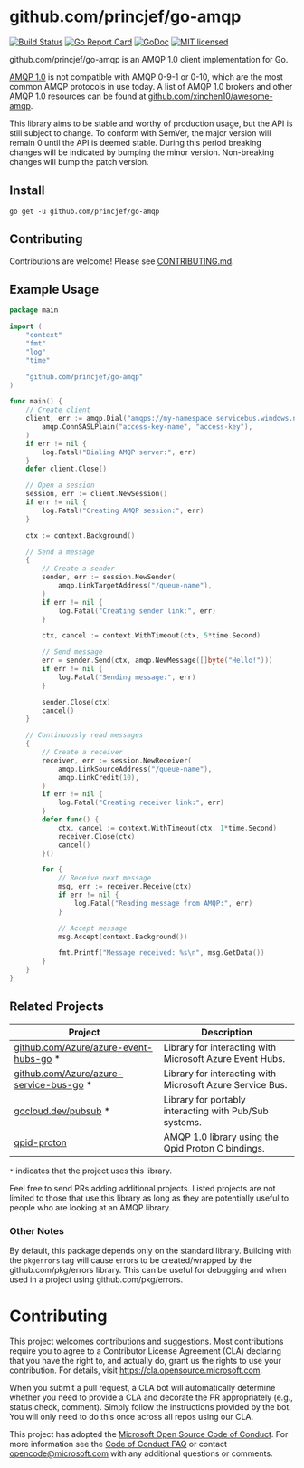# **github.com/princjef/go-amqp**

[![Build Status](https://dev.azure.com/azure-sdk/public/_apis/build/status/go/Azure.go-amqp?branchName=master)](https://dev.azure.com/azure-sdk/public/_build/latest?definitionId=1292&branchName=master)
[![Go Report Card](https://goreportcard.com/badge/github.com/princjef/go-amqp)](https://goreportcard.com/report/github.com/princjef/go-amqp)
[![GoDoc](https://godoc.org/github.com/princjef/go-amqp?status.svg)](http://godoc.org/github.com/princjef/go-amqp)
[![MIT licensed](https://img.shields.io/badge/license-MIT-blue.svg)](https://raw.githubusercontent.com/princjef/go-amqp/master/LICENSE)

github.com/princjef/go-amqp is an AMQP 1.0 client implementation for Go.

[AMQP 1.0](http://docs.oasis-open.org/amqp/core/v1.0/os/amqp-core-overview-v1.0-os.html) is not compatible with AMQP 0-9-1 or 0-10, which are
the most common AMQP protocols in use today. A list of AMQP 1.0 brokers and other
AMQP 1.0 resources can be found at [github.com/xinchen10/awesome-amqp](https://github.com/xinchen10/awesome-amqp).

This library aims to be stable and worthy of production usage, but the API is still subject to change. To conform with SemVer, the major version will remain 0 until the API is deemed stable. During this period breaking changes will be indicated by bumping the minor version. Non-breaking changes will bump the patch version.

## Install

```
go get -u github.com/princjef/go-amqp
```

## Contributing

Contributions are welcome! Please see [CONTRIBUTING.md](CONTRIBUTING.md).

## Example Usage

``` go
package main

import (
	"context"
	"fmt"
	"log"
	"time"

	"github.com/princjef/go-amqp"
)

func main() {
	// Create client
	client, err := amqp.Dial("amqps://my-namespace.servicebus.windows.net",
		amqp.ConnSASLPlain("access-key-name", "access-key"),
	)
	if err != nil {
		log.Fatal("Dialing AMQP server:", err)
	}
	defer client.Close()

	// Open a session
	session, err := client.NewSession()
	if err != nil {
		log.Fatal("Creating AMQP session:", err)
	}

	ctx := context.Background()

	// Send a message
	{
		// Create a sender
		sender, err := session.NewSender(
			amqp.LinkTargetAddress("/queue-name"),
		)
		if err != nil {
			log.Fatal("Creating sender link:", err)
		}

		ctx, cancel := context.WithTimeout(ctx, 5*time.Second)

		// Send message
		err = sender.Send(ctx, amqp.NewMessage([]byte("Hello!")))
		if err != nil {
			log.Fatal("Sending message:", err)
		}

		sender.Close(ctx)
		cancel()
	}

	// Continuously read messages
	{
		// Create a receiver
		receiver, err := session.NewReceiver(
			amqp.LinkSourceAddress("/queue-name"),
			amqp.LinkCredit(10),
		)
		if err != nil {
			log.Fatal("Creating receiver link:", err)
		}
		defer func() {
			ctx, cancel := context.WithTimeout(ctx, 1*time.Second)
			receiver.Close(ctx)
			cancel()
		}()

		for {
			// Receive next message
			msg, err := receiver.Receive(ctx)
			if err != nil {
				log.Fatal("Reading message from AMQP:", err)
			}

			// Accept message
			msg.Accept(context.Background())

			fmt.Printf("Message received: %s\n", msg.GetData())
		}
	}
}
```

## Related Projects

| Project | Description |
|---------|-------------|
| [github.com/Azure/azure-event-hubs-go](https://github.com/Azure/azure-event-hubs-go) * | Library for interacting with Microsoft Azure Event Hubs. |
| [github.com/Azure/azure-service-bus-go](https://github.com/Azure/azure-service-bus-go) * | Library for interacting with Microsoft Azure Service Bus. |
| [gocloud.dev/pubsub](https://gocloud.dev/pubsub) * | Library for portably interacting with Pub/Sub systems. |
| [qpid-proton](https://github.com/apache/qpid-proton/tree/go1) | AMQP 1.0 library using the Qpid Proton C bindings. |

`*` indicates that the project uses this library.

Feel free to send PRs adding additional projects. Listed projects are not limited to those that use this library as long as they are potentially useful to people who are looking at an AMQP library.

### Other Notes

By default, this package depends only on the standard library. Building with the
`pkgerrors` tag will cause errors to be created/wrapped by the github.com/pkg/errors
library. This can be useful for debugging and when used in a project using
github.com/pkg/errors.

# Contributing

This project welcomes contributions and suggestions.  Most contributions require you to agree to a
Contributor License Agreement (CLA) declaring that you have the right to, and actually do, grant us
the rights to use your contribution. For details, visit https://cla.opensource.microsoft.com.

When you submit a pull request, a CLA bot will automatically determine whether you need to provide
a CLA and decorate the PR appropriately (e.g., status check, comment). Simply follow the instructions
provided by the bot. You will only need to do this once across all repos using our CLA.

This project has adopted the [Microsoft Open Source Code of Conduct](https://opensource.microsoft.com/codeofconduct/).
For more information see the [Code of Conduct FAQ](https://opensource.microsoft.com/codeofconduct/faq/) or
contact [opencode@microsoft.com](mailto:opencode@microsoft.com) with any additional questions or comments.
